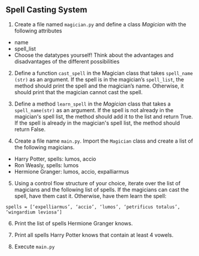 ## Spell Casting System

1. Create a file named `magician.py` and define a class _Magician_ with the following attributes
  - name
  - spell_list
  - Choose the datatypes yourself! Think about the advantages and disadvantages of the different possibilities

2. Define a function `cast_spell` in the Magician class that takes `spell_name (str)` as an argument. If the spell is in the magician’s `spell_list`, the method should print the spell and the magician’s name. Otherwise, it should print that the magician cannot cast the spell.

3. Define a method `learn_spell` in the _Magician_ class that takes a `spell_name(str)` as an argument. If the spell is not already in the magician's spell list, the method should add it to the list and return True. If the spell is already in the magician's spell list, the method should return False.

4. Create a file name `main.py`. Import the `Magician` class and create a list of the following magicians.
  - Harry Potter, spells: lumos, accio
  - Ron Weasly, spells: lumos
  - Hermione Granger: lumos, accio, expalliarmus

5. Using a control flow structure of your choice, iterate over the list of magicians and the following list of spells. If the magicians can cast the spell, have them cast it. Otherwise, have them learn the spell:

```
spells = [‘expelliarmus’, ‘accio’, ‘lumos’, ‘petrificus totalus’, ‘wingardium leviosa’]
```

6. Print the list of spells Hermione Granger knows.

7. Print all spells Harry Potter knows that contain at least 4 vowels.

8. Execute `main.py`


